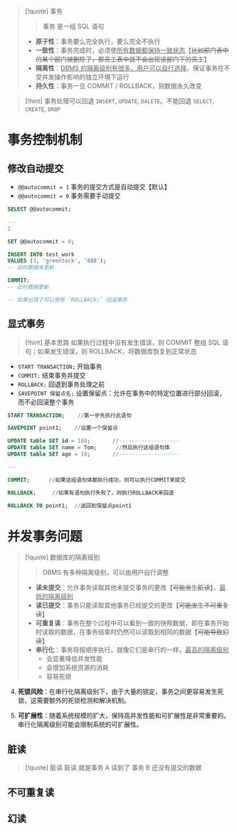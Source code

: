 
>[!quote] 事务
>>事务 是一组 SQL 语句
>
> - **原子性**：事务要么完全执行，要么完全不执行
> - **一致性**：事务完成时，必须使<u>所有数据都保持一致状态</u>【~~比如部门表中的某个部门被删除了，那员工表中就不会出现该部门下的员工~~】
> - **隔离性**：<u>DBMS 的隔离级别有很多，用户可以自行选择</u>，保证事务在不受并发操作影响的独立环境下运行
> - **持久性**：事务一旦 COMMIT / ROLLBACK，则数据永久改变

>[!hint] 事务处理可以回退 `INSERT`, `UPDATE`, `DALETE`。不能回退 `SELECT`, `CREATE`, `DROP`

# 事务控制机制
## 修改自动提交
- `@@autocommit = 1` 事务的提交方式是自动提交【默认】
- `@@autocommit = 0` 事务需要手动提交

```sql
SELECT @@autocommit;

---
1
```

```sql
SET @@autocommit = 0;

INSERT INTO test_work
VALUES (3, 'greenteck', '888');
-- 此时数据未更新

COMMIT;
-- 此时数据更新

-- 如果出错了可以使用 `ROLLBACK;` 回滚事务
```

## 显式事务
>[!hint] 基本思路
>如果执行过程中没有发生错误，则 COMMIT 整组 SQL 语句；如果发生错误，则 ROLLBACK，将数据库恢复到正常状态

- `START TRANSACTION;`  开始事务
- `COMMIT;`  结束事务并提交
- `ROLLBACK;`  回退到事务处理之前
- `SAVEPOINT 保留点名;`  设置保留点：允许在事务中的特定位置进行部分回滚，而不必回滚整个事务

```sql
START TRANSACTION;    //第一步先执行此语句

SAVEPOINT point1;    //设置一个保留点

UPDATE table SET id = 188;       //-------------------
UPDATE table SET name = Tom;      //然后执行这组语句体
UPDATE table SET age = 18;       //-------------------

---

COMMIT;      //如果这组语句体都执行成功，则可以执行COMMIT来提交

ROLLBACK;     //如果有语句执行失败了，则执行ROLLBACK来回退

ROLLBACK TO point1;  //返回到保留点point1
```

# 并发事务问题
>[!quote] 数据库的隔离级别
>>DBMS 有多种隔离级别，可以由用户自行调整
>
>- **读未提交**：允许事务读取其他未提交事务的更改【~~可能发生脏读~~】，<u>最低的隔离级别</u>
>- **读已提交**：事务只能读取其他事务已经提交的更改【~~可能发生不可重复读~~】
>- **可重复读**：事务在整个过程中可以看到一致的快照数据，即在事务开始时读取的数据，在事务结束时仍然可以读取到相同的数据【~~可能导致幻读~~】
>- **串行化**：事务将按顺序执行，就像它们是串行的一样，<u>最高的隔离级别</u>
>	- 会显著降低并发性能
>	- 会增加系统资源的消耗
>	- 容易死锁



4. **死锁风险**：在串行化隔离级别下，由于大量的锁定，事务之间更容易发生死锁，这需要额外的死锁检测和解决机制。
    
7. **可扩展性**：随着系统规模的扩大，保持高并发性能和可扩展性是非常重要的。串行化隔离级别可能会限制系统的可扩展性。


## 脏读
>[!quote] 脏读
>脏读 就是事务 A 读到了 事务 B 还没有提交的数据

  




## 不可重复读



## 幻读
